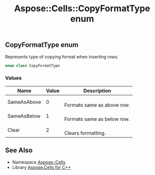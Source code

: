 ﻿---
title: Aspose::Cells::CopyFormatType enum
linktitle: CopyFormatType
second_title: Aspose.Cells for C++ API Reference
description: 'Aspose::Cells::CopyFormatType enum. Represents type of copying format when inserting rows in C++.'
type: docs
weight: 18500
url: /cpp/aspose.cells/copyformattype/
---
## CopyFormatType enum


Represents type of copying format when inserting rows.

```cpp
enum class CopyFormatType
```

### Values

| Name | Value | Description |
| --- | --- | --- |
| SameAsAbove | 0 | <br>Formats same as above row. |
| SameAsBelow | 1 | <br>Formats same as below row. |
| Clear | 2 | <br>Clears formatting. |

## See Also

* Namespace [Aspose::Cells](../)
* Library [Aspose.Cells for C++](../../)
